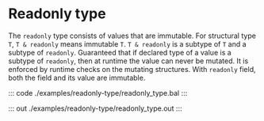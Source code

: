 # Readonly type

The `readonly` type consists of values that are immutable. For structural type `T`, `T & readonly` means
immutable `T`. `T & readonly` is a subtype of `T` and a subtype of `readonly`. Guaranteed that if declared
type of a value is a subtype of `readonly`, then at runtime the value can never be mutated. It is enforced
by runtime checks on the mutating structures. With `readonly` field, both the field and its value
are immutable.


::: code ./examples/readonly-type/readonly_type.bal :::

::: out ./examples/readonly-type/readonly_type.out :::